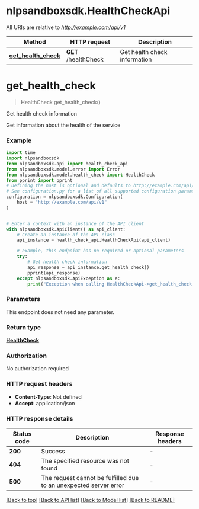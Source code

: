 # nlpsandboxsdk.HealthCheckApi

All URIs are relative to *http://example.com/api/v1*

Method | HTTP request | Description
------------- | ------------- | -------------
[**get_health_check**](HealthCheckApi.md#get_health_check) | **GET** /healthCheck | Get health check information


# **get_health_check**
> HealthCheck get_health_check()

Get health check information

Get information about the health of the service

### Example

```python
import time
import nlpsandboxsdk
from nlpsandboxsdk.api import health_check_api
from nlpsandboxsdk.model.error import Error
from nlpsandboxsdk.model.health_check import HealthCheck
from pprint import pprint
# Defining the host is optional and defaults to http://example.com/api/v1
# See configuration.py for a list of all supported configuration parameters.
configuration = nlpsandboxsdk.Configuration(
    host = "http://example.com/api/v1"
)


# Enter a context with an instance of the API client
with nlpsandboxsdk.ApiClient() as api_client:
    # Create an instance of the API class
    api_instance = health_check_api.HealthCheckApi(api_client)

    # example, this endpoint has no required or optional parameters
    try:
        # Get health check information
        api_response = api_instance.get_health_check()
        pprint(api_response)
    except nlpsandboxsdk.ApiException as e:
        print("Exception when calling HealthCheckApi->get_health_check: %s\n" % e)
```

### Parameters
This endpoint does not need any parameter.

### Return type

[**HealthCheck**](HealthCheck.md)

### Authorization

No authorization required

### HTTP request headers

 - **Content-Type**: Not defined
 - **Accept**: application/json

### HTTP response details
| Status code | Description | Response headers |
|-------------|-------------|------------------|
**200** | Success |  -  |
**404** | The specified resource was not found |  -  |
**500** | The request cannot be fulfilled due to an unexpected server error |  -  |

[[Back to top]](#) [[Back to API list]](../README.md#documentation-for-api-endpoints) [[Back to Model list]](../README.md#documentation-for-models) [[Back to README]](../README.md)

